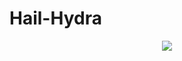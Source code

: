 # Hail-Hydra
<Center><IMG SRC="http://25.media.tumblr.com/98db1d3550cf512108169940c1763061/tumblr_n3qpi6vksT1qe3p9bo1_500.gif"></Center>
